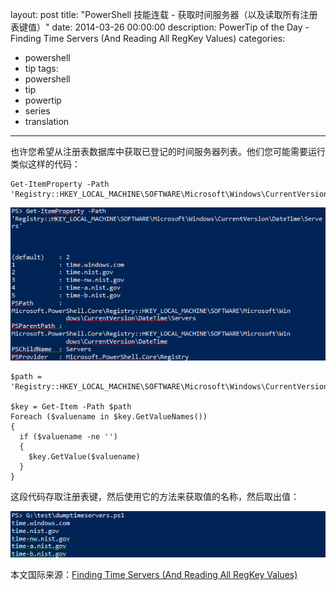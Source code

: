 ﻿layout: post
title: "PowerShell 技能连载 - 获取时间服务器（以及读取所有注册表键值）"
date: 2014-03-26 00:00:00
description: PowerTip of the Day - Finding Time Servers (And Reading All RegKey Values)
categories:
- powershell
- tip
tags:
- powershell
- tip
- powertip
- series
- translation
---
也许您希望从注册表数据库中获取已登记的时间服务器列表。他们您可能需要运行类似这样的代码：

	Get-ItemProperty -Path 'Registry::HKEY_LOCAL_MACHINE\SOFTWARE\Microsoft\Windows\CurrentVersion\DateTime\Servers'

![](/img/2014-03-26-finding-time-servers-and-reading-all-regkey-values-001.png)

	$path = 'Registry::HKEY_LOCAL_MACHINE\SOFTWARE\Microsoft\Windows\CurrentVersion\DateTime\Servers'
	
	$key = Get-Item -Path $path
	Foreach ($valuename in $key.GetValueNames())
	{
	  if ($valuename -ne '')
	  {
	    $key.GetValue($valuename)
	  }
	}

这段代码存取注册表键，然后使用它的方法来获取值的名称，然后取出值：

![](/img/2014-03-26-finding-time-servers-and-reading-all-regkey-values-002.png)

<!--more-->
本文国际来源：[Finding Time Servers (And Reading All RegKey Values)](http://community.idera.com/powershell/powertips/b/tips/posts/finding-time-servers-and-reading-all-regkey-values)
